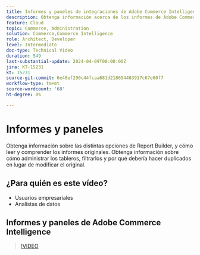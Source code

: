 ```yaml
---
title: Informes y paneles de integraciones de Adobe Commerce Intelligence
description: Obtenga información acerca de los informes de Adobe Commerce Intelligence y la administración de tableros
feature: Cloud
topic: Commerce, Administration
solution: Commerce,Commerce Intelligence
role: Architect, Developer
level: Intermediate
doc-type: Technical Video
duration: 549
last-substantial-update: 2024-04-09T00:00:00Z
jira: KT-15231
kt: 15231
source-git-commit: 6e48ef290c44fcaa681d218654403917c67e00f7
workflow-type: tm+mt
source-wordcount: '68'
ht-degree: 0%

---
```


# Informes y paneles

Obtenga información sobre las distintas opciones de Report Builder, y cómo leer y comprender los informes originales. Obtenga información sobre cómo administrar los tableros, filtrarlos y por qué debería hacer duplicados en lugar de modificar el original.

## ¿Para quién es este vídeo?

- Usuarios empresariales
- Analistas de datos

## Informes y paneles de Adobe Commerce Intelligence

>[!VIDEO](https://video.tv.adobe.com/v/3428252?learn=on)
